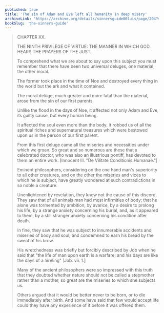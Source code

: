 ```yaml
---
published: true
title: 'The sin of Adam and Eve left all humanity in deep misery'
archiveLink: 'https://archive.org/details/sinnersguide00luis/page/204?view=theater'
bookSlug: 'the-sinners-guide'
---
```


> CHAPTER XX.
>
> THE NINTH PRIVILEGE OF VIRTUE: THE MANNER IN WHICH GOD HEARS THE PRAYERS OF THE JUST.
>
> To comprehend what we are about to say upon this subject you must remember that there have been two universal deluges, one material, the other moral.
>
> The former took place in the time of Noe and destroyed every thing in the world but the ark and what it contained.
>
> The moral deluge, much greater and more fatal than the material, arose from the sin of our first parents.
>
> Unlike the flood in the days of Noe, it affected not only Adam and Eve, its guilty cause, but every human being.
>
> It affected the soul even more than the body. It robbed us of all the spiritual riches and supernatural treasures which were bestowed upon us in the person of our first parent.
>
> From this first deluge came all the miseries and necessities under which we groan. So great and so numerous are these that a celebrated doctor, who was also an illustrious pontiff, has devoted to them an entire work. [Innocent III. "De Vilitate Conditionis Humanae."]
>
> Eminent philosophers, considering on the one hand man's superiority to all other creatures, and on the other the miseries and vices to which he is subject, have greatly wondered at such contradictions in so noble a creature.
>
> Unenlightened by revelation, they knew not the cause of this discord. They saw that of all animals man had most infirmities of body; that he alone was tormented by ambition, by avarice, by a desire to prolong his life, by a strange anxiety concerning his burial, and, as it appeared to them, by a still stranger anxiety concerning his condition after death.
>
> In fine, they saw that he was subject to innumerable accidents and miseries of body and soul, and condemned to earn his bread by the sweat of his brow.
>
> His wretchedness was briefly but forcibly described by Job when he said that "the life of man upon earth is a warfare; and his days are like the days of a hireling" [Job. vii. 1.]
>
> Many of the ancient philosophers were so impressed with this truth that they doubted whether nature should not be called a stepmother rather than a mother, so great are the miseries to which she subjects us.
>
> Others argued that it would be better never to be born, or to die immediately after birth. And some have said that few would accept life could they have any experience of it before it was offered them.